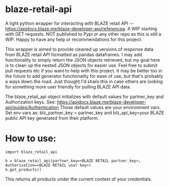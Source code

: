 # blaze-retail-api
A light python wrapper for interacting with BLAZE retail API -- https://apidocs.blaze.me/blaze-developer-api/referencea. A WIP starting with GET requests.
NOT published to Pypi or any other repo as this is still a WIP. Happy to have any help or recommendations for this project. 

This wrapper is aimed to provide cleaned up versions of response data from BLAZE retail API formatted as pandas dataframes. I may add functionality to simply return the JSON objects retrieved, but my goal here is to clean up the nested JSON objects for easier use. Feel free to submit pull requests etc if you want to help with this project. It may be better too in the future to add generator functionality for ease of use, but that's probably a ways down the road. Just thought I'd share this in case others are looking for something more user friendly for pulling BLAZE API data. 

The blaze_retail_api object initializes with default values for partner_key and Authorization keys. See: https://apidocs.blaze.me/blaze-developer-api/guides/Authentication Those default values are your environment vars. Set env vars as: blz_partner_key = partner_key and blz_api_key=your BLAZE public API key generated from their platform.

# How to use:
```
import blaze_retail_api

b = blaze_retail_api(partner_key=<BLAZE RETAIL partner_key>, Authorization=<BLAZE RETAIL user key>)
b.get_products()

```
This returns all products under the current context of your credentials.
